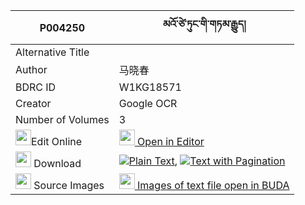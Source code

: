 |P004250|མའོ་ཙེ་ཏུང་གི་གཏམ་རྒྱུད། 
| --- | --- 
|Alternative Title |
|Author| 马晓春
|BDRC ID | W1KG18571
|Creator | Google OCR
|Number of Volumes| 3
|<img width="25" src="https://img.icons8.com/color/25/000000/edit-property.png">Edit Online| [<img width="25" src="https://avatars.githubusercontent.com/u/45091458?s=200&v=4"> Open in Editor](http://editor.openpecha.org/P004250)
|<img width="25" src="https://img.icons8.com/fluent/48/000000/download-2.png"/>  Download | [![](https://img.icons8.com/color/20/000000/txt.png)Plain Text](https://github.com/Openpecha/P004250/releases/download/v1/ma_o_tse_tung_gi_tamgyu_plain_P004250.zip), [![](https://img.icons8.com/color/20/000000/txt.png)Text with Pagination](https://github.com/Openpecha/P004250/releases/download/v1/ma_o_tse_tung_gi_tamgyu_pages_P004250.zip)
|<img width="25" src="https://img.icons8.com/plasticine/100/000000/pictures-folder.png"/>  Source Images | [<img width="25" src="https://library.bdrc.io/icons/BUDA-small.svg"> Images of text file open in BUDA](https://library.bdrc.io/show/bdr:W1KG18571)